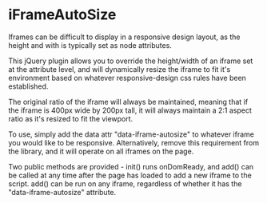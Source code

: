 iFrameAutoSize
==============

Iframes can be difficult to display in a responsive design layout, as the height and with is typically set as node attributes.

This jQuery plugin allows you to override the height/width of an iframe set at the attribute level, and will dynamically resize the iframe to fit it's environment based on whatever responsive-design css rules have been established. 

The original ratio of the iframe will always be maintained, meaning that if the iframe is 400px wide by 200px tall, it will always maintain a 2:1 aspect ratio as it's resized to fit the viewport. 

To use, simply add the data attr "data-iframe-autosize" to whatever iframe you would like to be responsive. Alternatively, remove this requirement from the library, and it will operate on all iframes on the page. 

Two public methods are provided - init() runs onDomReady, and add() can be called at any time after the page has loaded to add a new iframe to the script. add() can be run on any iframe, regardless of whether it has the "data-iframe-autosize" attribute. 
